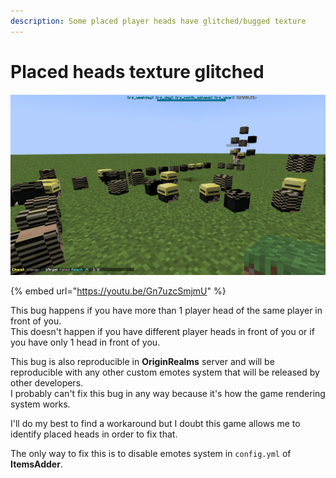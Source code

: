 ```yaml
---
description: Some placed player heads have glitched/bugged texture
---
```


# Placed heads texture glitched

![](<../../.gitbook/assets/image (143).png>)

{% embed url="https://youtu.be/Gn7uzcSmjmU" %}

This bug happens if you have more than 1 player head of the same player in front of you.\
This doesn't happen if you have different player heads in front of you or if you have only 1 head in front of you.

This bug is also reproducible in **OriginRealms** server and will be reproducible with any other custom emotes system that will be released by other developers.\
I probably can't fix this bug in any way because it's how the game rendering system works.

I'll do my best to find a workaround but I doubt this game allows me to identify placed heads in order to fix that.

The only way to fix this is to disable emotes system in `config.yml` of **ItemsAdder**.
